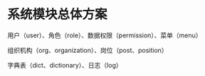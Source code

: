 # 系统模块总体方案



用户（user）、角色（role）、数据权限（permission）、菜单（menu）

组织机构（org、organization）、岗位（post、position）

字典表（dict、dictionary）、日志（log）
